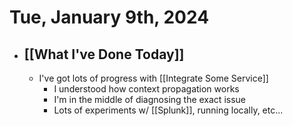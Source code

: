 # Tue, January 9th, 2024

- ## [[What I've Done Today]]
	- I've got lots of progress with [[Integrate Some Service]]
		- I understood how context propagation works
		- I'm in the middle of diagnosing the exact issue
		- Lots of experiments w/ [[Splunk]], running locally, etc...